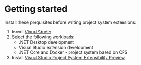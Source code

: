 Getting started
===============

Install these prequisites before writing project system extensions:

1. Install [Visual Studio](https://visualstudio.microsoft.com/downloads/)
2. Select the following workloads:
   * .NET Desktop development
   * Visual Studio extension development
   * .NET Core and Docker - project system based on CPS
3. Install [Visual Studio Project System Extensibility Preview](https://visualstudiogallery.msdn.microsoft.com/43691584-1f0f-46da-adaf-a07c290c1e6e)
